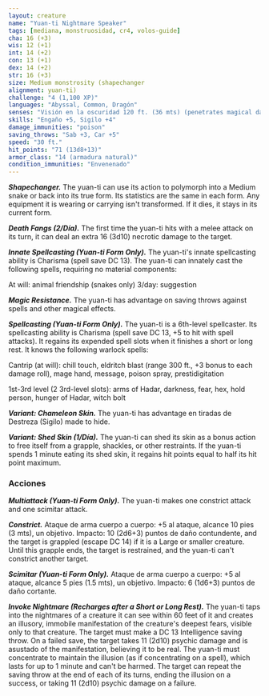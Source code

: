 ```yaml
---
layout: creature
name: "Yuan-ti Nightmare Speaker"
tags: [mediana, monstruosidad, cr4, volos-guide]
cha: 16 (+3)
wis: 12 (+1)
int: 14 (+2)
con: 13 (+1)
dex: 14 (+2)
str: 16 (+3)
size: Medium monstrosity (shapechanger
alignment: yuan-ti)
challenge: "4 (1,100 XP)"
languages: "Abyssal, Common, Dragón"
senses: "Visión en la oscuridad 120 ft. (36 mts) (penetrates magical darkness)"
skills: "Engaño +5, Sigilo +4"
damage_immunities: "poison"
saving_throws: "Sab +3, Car +5"
speed: "30 ft."
hit_points: "71 (13d8+13)"
armor_class: "14 (armadura natural)"
condition_immunities: "Envenenado"
---
```


***Shapechanger.*** The yuan-ti can use its action to polymorph into a Medium snake or back into its true form. Its statistics are the same in each form. Any equipment it is wearing or carrying isn't transformed. If it dies, it stays in its current form.

***Death Fangs (2/Día).*** The first time the yuan-ti hits with a melee attack on its turn, it can deal an extra 16 (3d10) necrotic damage to the target.

***Innate Spellcasting (Yuan-ti Form Only).*** The yuan-ti's innate spellcasting ability is Charisma (spell save DC 13). The yuan-ti can innately cast the following spells, requiring no material components:

At will: animal friendship (snakes only) 3/day: suggestion

***Magic Resistance.*** The yuan-ti has advantage on saving throws against spells and other magical effects.

***Spellcasting (Yuan-ti Form Only).*** The yuan-ti is a 6th-level spellcaster. Its spellcasting ability is Charisma (spell save DC 13, +5 to hit with spell attacks). It regains its expended spell slots when it finishes a short or long rest. It knows the following warlock spells:

Cantrip (at will): chill touch, eldritch blast (range 300 ft., +3 bonus to each damage roll), mage hand, message, poison spray, prestidigitation

1st-3rd level (2 3rd-level slots): arms of Hadar, darkness, fear, hex, hold person, hunger of Hadar, witch bolt

***Variant: Chameleon Skin.*** The yuan-ti has advantage en tiradas de Destreza (Sigilo) made to hide.

***Variant: Shed Skin (1/Día).*** The yuan-ti can shed its skin as a bonus action to free itself from a grapple, shackles, or other restraints. If the yuan-ti spends 1 minute eating its shed skin, it regains hit points equal to half its hit point maximum.

### Acciones

***Multiattack (Yuan-ti Form Only).*** The yuan-ti makes one constrict attack and one scimitar attack.

***Constrict.*** Ataque de arma cuerpo a cuerpo: +5 al ataque, alcance 10 pies (3 mts), un objetivo. Impacto: 10 (2d6+3) puntos de daño contundente, and the target is grappled (escape DC 14) if it is a Large or smaller creature. Until this grapple ends, the target is restrained, and the yuan-ti can't constrict another target.

***Scimitar (Yuan-ti Form Only).*** Ataque de arma cuerpo a cuerpo: +5 al ataque, alcance 5 pies (1.5 mts), un objetivo. Impacto: 6 (1d6+3) puntos de daño cortante.

***Invoke Nightmare (Recharges after a Short or Long Rest).*** The yuan-ti taps into the nightmares of a creature it can see within 60 feet of it and creates an illusory, immobile manifestation of the creature's deepest fears, visible only to that creature. The target must make a DC 13 Intelligence saving throw. On a failed save, the target takes 11 (2d10) psychic damage and is asustado of the manifestation, believing it to be real. The yuan-ti must concentrate to maintain the illusion (as if concentrating on a spell), which lasts for up to 1 minute and can't be harmed. The target can repeat the saving throw at the end of each of its turns, ending the illusion on a success, or taking 11 (2d10) psychic damage on a failure.
